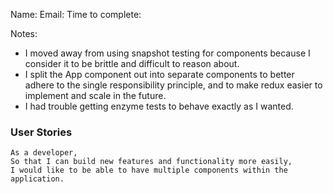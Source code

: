 Name: 
Email: 
Time to complete: 

Notes:

- I moved away from using snapshot testing for components because I consider it to be brittle and difficult to reason about.
- I split the App component out into separate components to better adhere to the single responsibility principle, and to make redux easier to implement and scale in the future.
- I had trouble getting enzyme tests to behave exactly as I wanted.

### User Stories
```
As a developer,
So that I can build new features and functionality more easily,
I would like to be able to have multiple components within the application.
```